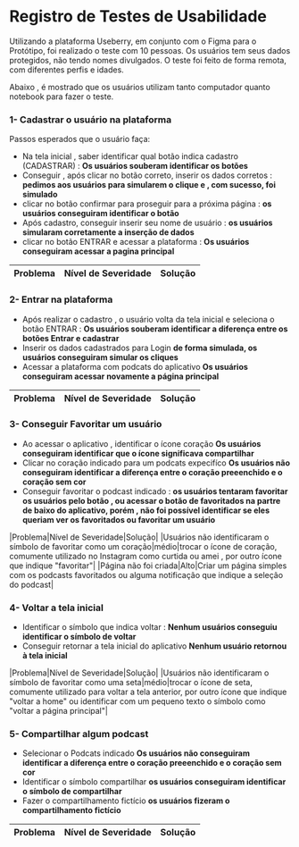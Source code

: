 # Registro de Testes de Usabilidade

Utilizando a plataforma Useberry, em conjunto com o Figma para o Protótipo, foi realizado o teste com 10 pessoas. Os usuários tem seus dados protegidos, não tendo nomes divulgados. 
O teste foi feito de forma remota, com diferentes perfis e idades. 

Abaixo , é mostrado que os usuários utilizam tanto computador quanto notebook para fazer o teste. 

### 1- Cadastrar o usuário na plataforma 

Passos esperados que o usuário faça: 

* Na tela inicial , saber identificar qual botão indica cadastro (CADASTRAR) : **Os usuários souberam identificar os botões** 
* Conseguir , após clicar no botão correto, inserir os dados corretos : **pedimos aos usuários para simularem o clique e , com sucesso, foi simulado**
* clicar no botão confirmar para proseguir para a próxima página : **os usuários conseguiram identificar o botão** 
* Após cadastro, conseguir inserir seu nome de usuário : **os usuários simularam corretamente a inserção de dados**
* clicar no botão ENTRAR e acessar a plataforma : **Os usuários conseguiram acessar a pagina principal**

|Problema|Nível de Severidade|Solução|
|-------|-------------------|-------|


### 2- Entrar na plataforma 

* Após realizar o cadastro , o usuário volta da tela inicial e seleciona o botão ENTRAR : **Os usuários souberam identificar a diferença entre os botões Entrar e cadastrar**
* Inserir os dados cadastrados para Login **de forma simulada, os usuários conseguiram simular os cliques** 
* Acessar a plataforma com podcats do aplicativo  **Os usuários conseguiram acessar novamente a página principal**

|Problema|Nível de Severidade|Solução|
|-------|-------------------|-------|


### 3- Conseguir Favoritar um usuário 

* Ao acessar o aplicativo , identificar o ícone coração **Os usuários conseguiram identificar que o ícone significava compartilhar**
* Clicar no coração indicado para um podcats expecifíco **Os usuários não conseguiram identificar a diferença entre o coração preeenchido e o coração sem cor**
* Conseguir favoritar o podcast indicado : **os usuários tentaram favoritar os usuários pelo botão , ou acessar o botão de favoritados na partre de baixo do aplicativo, porém , não foi possível identificar se eles queriam ver os favoritados ou favoritar um usuário**

|Problema|Nível de Severidade|Solução|
|Usuários não identificaram o símbolo de favoritar como um coração|médio|trocar o ícone de coração, comumente utilizado no Instagram como curtida ou amei , por outro ícone que indique "favoritar"|
|Página não foi criada|Alto|Criar um página simples com os podcasts favoritados ou alguma notificação que indique a seleção do podcast|



### 4- Voltar a tela inicial 

 * Identificar o símbolo que indica voltar : **Nenhum usuários conseguiu identificar o símbolo de voltar**
 * Conseguir retornar a tela inicial do aplicativo **Nenhum usuário retornou à tela inicial**

|Problema|Nível de Severidade|Solução|
|Usuários não identificaram o símbolo de favoritar como uma seta|médio|trocar o ícone de seta, comumente utilizado para voltar a tela anterior, por outro ícone que indique "voltar a home" ou identificar com um pequeno texto o símbolo como "voltar a página principal"|



 ### 5- Compartilhar algum podcast 

 * Selecionar o Podcats indicado  **Os usuários não conseguiram identificar a diferença entre o coração preeenchido e o coração sem cor**
 * Identificar o símbolo compartilhar **os usuários conseguiram identificar o símbolo de compartilhar**
 * Fazer o compartilhamento fictício **os usuários fizeram o compartilhamento fictício**

|Problema|Nível de Severidade|Solução|
|-------|-------------------|-------|
